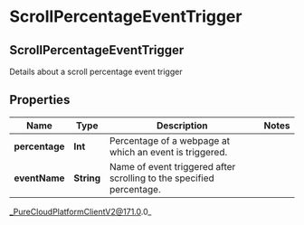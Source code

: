 # ScrollPercentageEventTrigger

## ScrollPercentageEventTrigger
Details about a scroll percentage event trigger

## Properties

|Name | Type | Description | Notes|
|------------ | ------------- | ------------- | -------------|
| **percentage** | **Int** | Percentage of a webpage at which an event is triggered. | |
| **eventName** | **String** | Name of event triggered after scrolling to the specified percentage. | |



_PureCloudPlatformClientV2@171.0.0_
